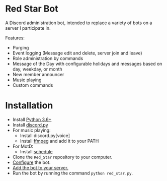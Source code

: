 # Red Star Bot
A Discord administration bot, intended to replace a variety of bots on a server I participate in.

Features:
- Purging
- Event logging (Message edit and delete, server join and leave)
- Role administration by commands
- Message of the Day with configurable holidays and messages based on day, weekday, or month
- New member announcer
- Music playing
- Custom commands

# Installation
- Install [Python 3.6+](https://www.python.org/)
- Install [discord.py](https://github.com/Rapptz/discord.py)
- For music playing:
  - Install discord.py[voice]
  - Install [ffmpeg](http://ffmpeg.zeranoe.com/builds/) and add it to your PATH
- For MotD:
  - Install [schedule](https://github.com/dbader/schedule)
- Clone the `Red_Star` repository to your computer.
- [Configure](https://github.com/medeor413/Red_Star/wiki/Configuring-Red-Star) the bot.
- [Add the bot to your server.](https://github.com/medeor413/Red_Star/wiki/Adding-A-Bot)
- Run the bot by running the command `python red_star.py`.
